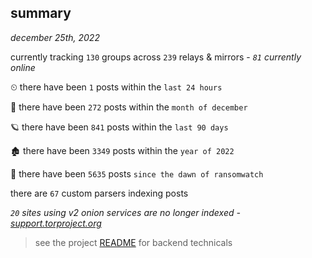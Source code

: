 
## summary
_december 25th, 2022_

currently tracking `130` groups across `239` relays & mirrors - _`81` currently online_

⏲ there have been `1` posts within the `last 24 hours`

🦈 there have been `272` posts within the `month of december`

🪐 there have been `841` posts within the `last 90 days`

🏚 there have been `3349` posts within the `year of 2022`

🦕 there have been `5635` posts `since the dawn of ransomwatch`

there are `67` custom parsers indexing posts

_`20` sites using v2 onion services are no longer indexed - [support.torproject.org](https://support.torproject.org/onionservices/v2-deprecation/)_

> see the project [README](https://github.com/joshhighet/ransomwatch#ransomwatch--) for backend technicals
